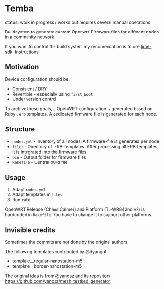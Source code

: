 # Temba

status: work in progress / works but requires several manual operations

Buildsystem to generate custom Openwrt-Firmware files for different nodes in a community network.

If you want to control the build system my recomendation is to use [lime-sdk](https://github.com/libremesh/lime-sdk). [Instructions](https://github.com/guifi-exo/wiki/blob/master/howto/lime-sdk.md)

## Motivation

Device configuration should be:

* Consistent / [DRY](https://en.wikipedia.org/wiki/Don%27t_repeat_yourself)
* Revertible - especially using `first_boot`
* Under version control

To archive these goals, a OpenWRT-configuration is generated based on Ruby `.erb` templates. A dedicated firmware file is generated for each node.

## Structure

* `nodes.yml` - inventory of all nodes. A firmware-file is generated per node
* `files` - Directory of .ERB-templates. After processing all ERB-templates, it is integrated into the firmware files
* `bin` - Output folder for firmware files
* `Rakefile` - Central build file

## Usage

1. Adapt `nodes.yml`
2. Adapt templates in `files`
3. Run `rake`

OpenWRT Release (Chaos Calmer) and Platform (TL-WR842nd v2) is hardcoded in `Rakefile`. You have to change it to support other platforms.

## Invisible credits

Sometimes the commits are not done by the original authors

The following templates contributed by @dyangol

- template__regular-nanostation-m5
- template__border-nanostation-m5

The original idea is from @yanosz and its repository https://github.com/yanosz/mesh_testbed_generator
